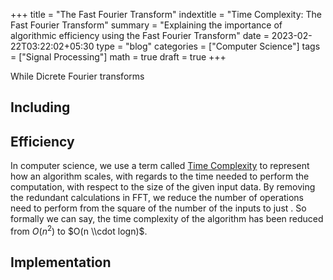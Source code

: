 +++
title = "The Fast Fourier Transform"
indextitle = "Time Complexity: The Fast Fourier Transform"
summary = "Explaining the importance of algorithmic efficiency using the Fast Fourier Transform"
date = 2023-02-22T03:22:02+05:30
type = "blog"
categories = ["Computer Science"]
tags = ["Signal Processing"]
math = true
draft = true
+++

While Dicrete Fourier transforms

## Including

## Efficiency

In computer science, we use a term called [Time Complexity](https://en.wikipedia.org/wiki/Time_complexity) to represent how an algorithm scales, with regards to the time needed to perform the computation, with respect to the size of the given input data. By removing the redundant calculations in FFT, we reduce the number of operations need to perform from the square of the number of the inputs to just . So formally we can say, the time complexity of the algorithm has been reduced from $O(n^{2})$ to $O(n \\cdot logn)$.

## Implementation
